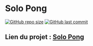 # Solo Pong

[![GitHub repo size](https://img.shields.io/github/repo-size/Zulkran/SoloPong)](https://github.com/Zulkran/SoloPong) 
[![GitHub last commit](https://img.shields.io/github/last-commit/Zulkran/SoloPong)](https://github.com/Zulkran/SoloPong/commits/main)

Lien du projet : [Solo Pong](https://zulkran.github.io/SoloPong/)
---
